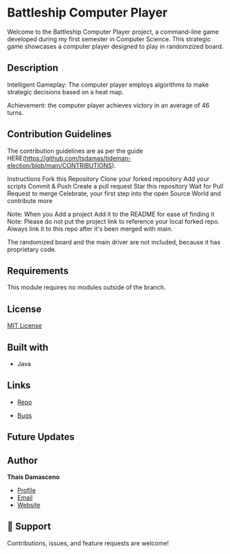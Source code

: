 # Battleship Computer Player
Welcome to the Battleship Computer Player project, a command-line game developed during my first semester in Computer Science. This strategic game showcases a computer player designed to play in randomzized board.

## Description

Intelligent Gameplay: The computer player employs algorithms to make strategic decisions based on a heat map.

Achievement: the computer player achieves victory in an average of 46 turns.


## Contribution Guidelines

The contribution guidelines are as per the guide HERE(https://github.com/tsdamas/tideman-election/blob/main/CONTRIBUTIONS).

Instructions Fork this Repository Clone your forked repository Add your scripts Commit & Push Create a pull request Star this repository Wait for Pull Request to merge Celebrate, your first step into the open Source World and contribute more

Note: When you Add a project Add it to the README for ease of finding it Note: Please do not put the project link to reference your local forked repo. Always link it to this repo after it's been merged with main.

The randomized board and the main driver are not included, because it has proprietary code. 

## Requirements

This module requires no modules outside of the branch. 

## License

[MIT License](https://choosealicense.com/licenses/mit/)

## Built with 

- Java

## Links

- [Repo](https://github.com/tsdamas/battleship.game "<battleship.game> Repo")

- [Bugs](https://github.com/tsdamas/battleship.game/issues "Issues Page")

## Future Updates


## Author

**Thais Damasceno**

- [Profile](https://github.com/tsdamas "Thais Damasceno")
- [Email](mailto:tssdamasceno@gmail.com?subject=Hi "Hi!")
- [Website](https://stoic-mclean-831fce.netlify.app "Welcome")

## 🤝 Support

Contributions, issues, and feature requests are welcome!